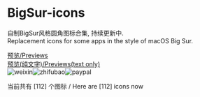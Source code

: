 # BigSur-icons  

自制BigSur风格圆角图标合集, 持续更新中.  
Replacement icons for some apps in the style of macOS Big Sur.  

[预览/Previews](./thumbs/thumbs.md)  
[预览(纯文字)/Previews(text only)](./thumbs/textlist.md)  
![weixin](donate/weixin.png)![zhifubao](donate/zhifubao.png)![paypal](donate/paypal.png)  

当前共有 [112] 个图标 / Here are [112] icons now
